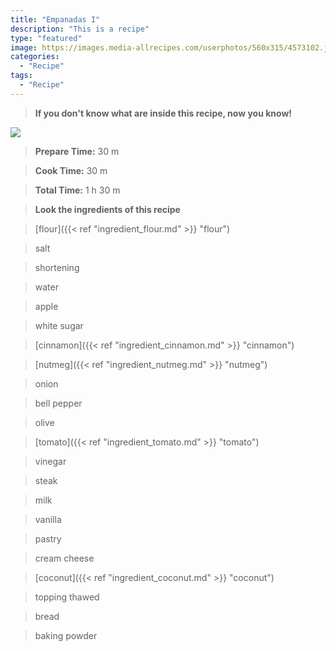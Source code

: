 ```yaml
---
title: "Empanadas I"
description: "This is a recipe"
type: "featured"
image: https://images.media-allrecipes.com/userphotos/560x315/4573102.jpg
categories: 
  - "Recipe"
tags: 
  - "Recipe"
---
```



>**If you don't know what are inside this recipe, now you know!**

![](../images/Recipes-Banner.jpg)
> **Prepare Time:** 30 m


> **Cook Time:** 30 m


> **Total Time:** 1 h 30 m

> **Look the ingredients of this recipe**

> [flour]({{< ref "ingredient_flour.md" >}} "flour")

> salt

> shortening

> water

> apple

> white sugar

> [cinnamon]({{< ref "ingredient_cinnamon.md" >}} "cinnamon")

> [nutmeg]({{< ref "ingredient_nutmeg.md" >}} "nutmeg")

> onion

> bell pepper

> olive

> [tomato]({{< ref "ingredient_tomato.md" >}} "tomato")

> vinegar

> steak

> milk

> vanilla

> pastry

> cream cheese

> [coconut]({{< ref "ingredient_coconut.md" >}} "coconut")

> topping thawed

> bread

> baking powder

